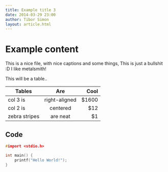 ```yaml
---
title: Example title 3
date: 2014-03-29 23:00
author: Tibor Simon
layout: article.html
---
```


# Example content

This is a nice file, with nice captions and some things,
This is just a bullshit :D
I like metalsmith!

This will be a table..

| Tables        | Are           | Cool  |
| ------------- |:-------------:| -----:|
| col 3 is      | right-aligned | $1600 |
| col 2 is      | centered      |   $12 |
| zebra stripes | are neat      |    $1 |


## Code

```c
#import <stdio.h>

int main() {
	printf("Hello World!");
}
```
